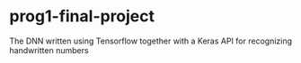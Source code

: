 # prog1-final-project
The DNN written using Tensorflow together with a Keras API for recognizing handwritten numbers